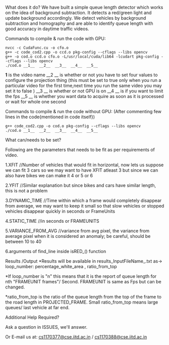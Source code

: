 What does it do?
We have built a simple queue length detector which works on the idea of background subtraction. It detects a red/green light and update background accordingly. We detect vehicles by background subtraction and homography and are able to identify queue length with good accuracy in daytime traffic videos.


Commands to compile & run the code with GPU:
    
    nvcc -c CudaFunc.cu -o cfo.o
    g++ -c code_cod2.cpp -o ccd.o pkg-config --cflags --libs opencv
    g++ -o cod.o ccd.o cfo.o -L/usr/local/cuda/lib64 -lcudart pkg-config --cflags --libs opencv
    ./cod.o __1__  __2__  __3__  __4__  __5__
    
   __1__  is the video name
   __2 __  is whether or not you have to set four values to configure the projection thing (this must be set to true only when you run a particular video for the first time,next time you run the same video you may set it to false )
   __3 __  is whether or not GPU is on
    __4 __  is if you want to limit the fps
    __5 __  is whether you want data to acquire as soon as it is processed or wait for whole one second

Commands to compile & run the code without GPU:
(After commenting few lines in the code{mentioned in code itself})

    g++ code_cod2.cpp -o cod.o pkg-config --cflags --libs opencv
    ./cod.o __1__  __2__  __3__  __4__  __5__
    
    
What can/needs to be set?

Following are the parameters that needs to be fit as per requirements of video.

1.XFIT //Number of vehicles that would fit in horizontal, now lets us suppose we can fit 3 cars so we may want to have XFIT atleast 3 but since we can also have bikes we can make it 4 or 5 or 6 

2.YFIT //Similar explanation but since bikes and cars have similar length, this is not a problem

3.DYNAMIC_TIME //Time within which a frame would completely disappear from average, we may want to keep it small so that slow vehicles or stopped vehicles disappear quickly in seconds or FrameUnits

4.STATIC_TIME //in seconds or FRAMEUNITS

5.VARIANCE_FROM_AVG //variance from avg pixel, the variance from average pixel when it is considered an anomaly; be careful, should be between 10 to 40

6.arguments of find_line inside isRED_() function

Results /Output
*Results will be available in results_InputFileName_.txt as-> loop_number: percentage_white_area , ratio_from_top

*If loop_number is "n" this means that it is the report of queue length for nth "FRAMEUNIT frames"/ Second. FRAMEUNIT is same as Fps but can be changed.

*ratio_from_top is the ratio of the queue length from the top of the frame to the road length in PROJECTED_FRAME. Small ratio_from_top means large queues/ last vehicle at far end.

Additional Help Required?

Ask a question in ISSUES, we'll answer.

Or E-mail us at: cs1170377@cse.iitd.ac.in / cs1170388@cse.iitd.ac.in
